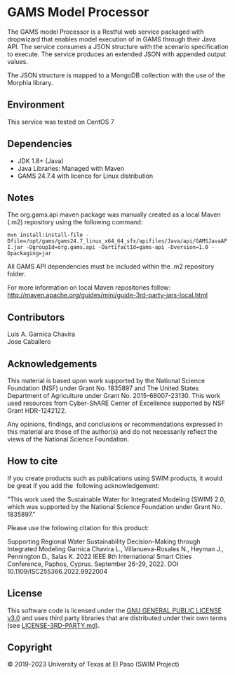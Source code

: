 # GAMS Model Processor

The GAMS model Processor is a Restful web service packaged with dropwizard that enables model execution of in GAMS through their Java API. 
The service consumes a JSON structure with the scenario specification to execute. The service produces an extended JSON with appended output values.

The JSON structure is mapped to a MongoDB collection with the use of 
the Morphia library. 

## Environment
This service was tested on CentOS 7 

## Dependencies
+ JDK 1.8+ (Java)
+ Java Libraries: Managed with Maven
+ GAMS 24.7.4 with licence for Linux distribution

## Notes
The org.gams.api maven package was manually created as a local Maven (.m2) repository using the following command:

`mvn install:install-file -Dfile=/opt/gams/gams24.7_linux_x64_64_sfx/apifiles/Java/api/GAMSJavaAPI.jar -DgroupId=org.gams.api -DartifactId=gams-api -Dversion=1.0 -Dpackaging=jar`

All GAMS API dependencies must be included within the .m2 repository 
folder.

For more information on local Maven repositories follow:
<http://maven.apache.org/guides/mini/guide-3rd-party-jars-local.html>

## Contributors
Luis A. Garnica Chavira  
Jose Caballero  

## Acknowledgements
This material is based upon work supported by the National Science Foundation (NSF) under Grant No. 1835897 and The United States Department of Agriculture under Grant No. 2015-68007-23130. This work used resources from Cyber-ShARE Center of Excellence supported by NSF Grant HDR-1242122.   

Any opinions, findings, and conclusions or recommendations expressed in this material are those of the author(s) and do not necessarily reflect the views of the National Science Foundation. 

## How to cite
If you create products such as publications using SWIM products, it would be great if you add the  following acknowledgement:   

"This work used the Sustainable Water for Integrated Modeling (SWIM) 2.0, which was supported by the National Science Foundation under Grant No. 1835897."  

Please use the following citation for this product:     

Supporting Regional Water Sustainability Decision-Making through Integrated Modeling
Garnica Chavira L., Villanueva-Rosales N., Heyman J., Pennington D., Salas K.
2022 IEEE 8th International Smart Cities Conference, Paphos, Cyprus. September 26-29, 2022.
DOI 10.1109/ISC255366.2022.9922004   

## License
This software code is licensed under the [GNU GENERAL PUBLIC LICENSE v3.0](https://github.com/iLink-CyberShARE/SWIM-IT/blob/master/LICENSE) and uses third party libraries that are distributed under their own terms (see [LICENSE-3RD-PARTY.md](./LICENSE-3RD-PARTY.md)).

## Copyright
© 2019-2023 University of Texas at El Paso (SWIM Project) 
